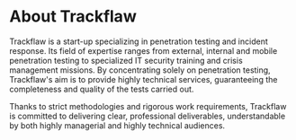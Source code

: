 # About Trackflaw


Trackflaw is a start-up specializing in penetration testing and incident response. Its field of expertise ranges from external, internal and mobile penetration testing to specialized IT security training and crisis management missions. By concentrating solely on penetration testing, Trackflaw's aim is to provide highly technical services, guaranteeing the completeness and quality of the tests carried out.

Thanks to strict methodologies and rigorous work requirements, Trackflaw is committed to delivering clear, professional deliverables, understandable by both highly managerial and highly technical audiences.
